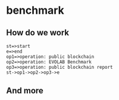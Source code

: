 # benchmark

## How do we work

```flow
st=>start
e=>end
op1=>operation: public blockchain
op2=>operation: EVOLAB Benchmark
op3=>operation: public blockchain report
st->op1->op2->op3->e
```

## And more
